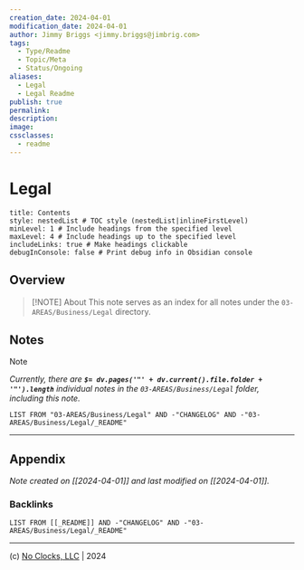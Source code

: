 ```yaml
---
creation_date: 2024-04-01
modification_date: 2024-04-01
author: Jimmy Briggs <jimmy.briggs@jimbrig.com>
tags:
  - Type/Readme
  - Topic/Meta
  - Status/Ongoing
aliases:
  - Legal
  - Legal Readme
publish: true
permalink:
description:
image:
cssclasses:
  - readme
---
```



# Legal

```table-of-contents
title: Contents 
style: nestedList # TOC style (nestedList|inlineFirstLevel)
minLevel: 1 # Include headings from the specified level
maxLevel: 4 # Include headings up to the specified level
includeLinks: true # Make headings clickable
debugInConsole: false # Print debug info in Obsidian console
```

## Overview

> [!NOTE] About
> This note serves as an index for all notes under the `03-AREAS/Business/Legal` directory.

## Notes

> [!NOTE]
> *Currently, there are **`$= dv.pages('"' + dv.current().file.folder + '"').length`**  individual notes in the `03-AREAS/Business/Legal` folder, including this note.*

```dataview
LIST FROM "03-AREAS/Business/Legal" AND -"CHANGELOG" AND -"03-AREAS/Business/Legal/_README"
```

***

## Appendix

*Note created on [[2024-04-01]] and last modified on [[2024-04-01]].*

### Backlinks

```dataview
LIST FROM [[_README]] AND -"CHANGELOG" AND -"03-AREAS/Business/Legal/_README"
```

***

(c) [No Clocks, LLC](https://github.com/noclocks) | 2024